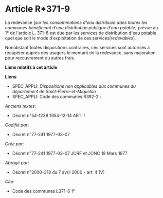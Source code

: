# Article R*371-9

La redevance [*sur les consommations d'eau distribuée dans toutes les communes bénéficiant d'une distribution publique d'eau
potable*] prévue au 1° de l'article L. 371-6 est due par les services de distribution d'eau potable quel que soit le mode
d'exploitation de ces services[*redevables*].

Nonobstant toutes dispositions contraires, ces services sont autorisés à récupérer auprès des usagers le montant de la
redevance, sans majoration pour recouvrement ou autres frais.

**Liens relatifs à cet article**

**Liens**:

  - SPEC_APPLI: *Dispositions non applicables aux communes du département de Saint-Pierre-et-Miquelon*
  - SPEC_APPLI: Code des communes R392-2 :

_Anciens textes_:

  - Décret n°54-1238 1954-12-14 ART. 1

_Codifié par_:

  - Décret n°77-241 1977-03-07

_Créé par_:

  - Décret n°77-241 1977-03-07 JORF et JONC 18 Mars 1977

_Abrogé par_:

  - Décret n°2000-318 du 7 avril 2000 - art. 4 (V)

_Cite_:

  - Code des communes L371-6 1°

